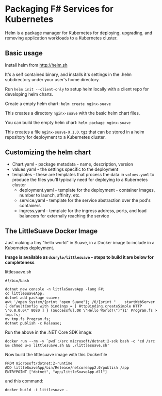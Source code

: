 Packaging F# Services for Kubernetes
====================================

Helm is a package manager for Kubernetes for deploying, upgrading, and removing application workloads to a Kubernetes cluster.

Basic usage
-----------

Install helm from http://helm.sh

It's a self contained binary, and installs it's settings in the .helm subdirectory under your user's home directory.

Run `helm init --client-only` to setup helm locally with a client repo for developing helm charts.

Create a empty helm chart:
`helm create nginx-suave`

This creates a directory `nginx-suave` with the basic helm chart files.

You can build the empty helm chart:
`helm package nginx-suave`

This creates a file `nginx-suave-0.1.0.tgz` that can be stored in a helm repository for deployment to a Kubernetes cluster.

Customizing the helm chart
--------------------------

* Chart.yaml - package metadata - name, description, version
* values.yaml - the settings specific to the deployment
* templates - these are templates that process the data in `values.yaml` to produce the files you'll typically need for deploying to a Kubernetes cluster
  - deployment.yaml - template for the deployment - container images, number to launch, affinity, etc.
  - service.yaml - template for the service abstraction over the pod's containers
  - ingress.yaml - template for the ingress address, ports, and load balancers for externally reaching the service

The LittleSuave Docker Image
----------------------------
Just making a tiny "hello world" in Suave, in a Docker image to include in a Kubernetes deployment.

**Image is available as `dcurylo/littlesuave` - steps to build it are below for completeness**

littlesuave.sh
```
#!/bin/bash

dotnet new console -n littleSuaveApp -lang F#;
cd littleSuaveApp;
dotnet add package suave;
awk '/open System/{print "open Suave"}; /0/{print "    startWebServer { defaultConfig with bindings = [ HttpBinding.createSimple HTTP \"0.0.0.0\" 8080 ] } (Successful.OK \"Hello World!\")"}1' Program.fs > tmp.fs;
mv tmp.fs Program.fs;
dotnet publish -c Release;
```

Run the above in the .NET Core SDK image:
```
docker run --rm -v `pwd`:/src microsoft/dotnet:2-sdk bash -c 'cd /src && chmod u+x littlesuave.sh && ./littlesuave.sh'
```

Now build the littlesuave image with this Dockerfile
```
FROM microsoft/dotnet:2-runtime
ADD littleSuaveApp/bin/Release/netcoreapp2.0/publish /app
ENTRYPOINT ["dotnet", "app/littleSuaveApp.dll"]
```
and this command:
```
docker build -t littlesuave .
```

